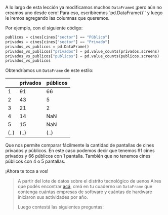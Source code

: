 A lo largo de esta lección ya modificamos muchos `DataFrame`s ¡pero aún no creamos uno desde cero! Para eso, escribiremos `pd.DataFrame()`` y luego le iremos agregando las columnas que queremos. 

Por ejemplo, con el siguiente código:

```python
publicos = cines[cines["sector"] == "Público"]
privados = cines[cines["sector"] == "Privado"]
privados_vs_publicos = pd.DataFrame()
privados_vs_publicos["privados"] = pd.value_counts(privados.screens)
privados_vs_publicos["publicos"] = pd.value_counts(publicos.screens)
privados_vs_publicos
```

Obtendríamos un `DataFrame` de este estilo:

||privados|públicos|
---|---|---|
1|91|66|
2|43|5|
3|21|2|
4|14|NaN|
5|15|NaN|
(..)|(..)|(..)

Que nos permite comparar fácilmente la cantidad de pantallas de cines privados y públicos. En este caso podemos decir que tenemos 91 cines privados y 66 públicos con 1 pantalla. También que no tenemos cines públicos con 4 o 5 pantallas. 

¡Ahora te toca a vos!

> A partir del lote de datos sobre el distrito tecnológico de uenos Aires que podés encontrar [acá](https://docs.google.com/spreadsheets/d/e/2PACX-1vRSa9oM9fC-QlT7VOeGhZQtrWnlNSTsk3U8DWGTOXUWtPH6u9o5O5eZ0kTg8mFTwAn9vMdGRK7o2SPB/pub?gid=1178503202&single=true&output=csv), creá en tu cuaderno un `DataFrame` que contenga cuántas empresas de software y cuántas de hardware iniciaron sus actividades por año.
>
> Luego contestá las siguientes preguntas:
